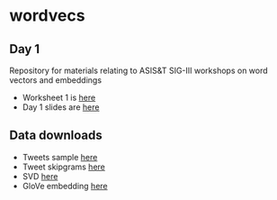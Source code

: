 # wordvecs

## Day 1

Repository for materials relating to ASIS&amp;T SIG-III workshops on word vectors and embeddings

- Worksheet 1 is [here](https://raw.githack.com/cjbarrie/wordvectutorial/main/1-embeddings.html)
- Day 1 slides are [here](https://docs.google.com/presentation/d/1S_B5E921Y-3TI4adAlbrPU-yRGAFrnz4Z-qfX079sbA/edit?usp=sharing)

## Data downloads

- Tweets sample [here](https://www.dropbox.com/scl/fi/o3bfq2p1i0tmk9f3s7yav/twts_corpus_sample.rds?rlkey=7fd7nn98ia83pkvcvkqwccdw0&dl=0)
- Tweet skipgrams [here](https://www.dropbox.com/scl/fi/mi2meuvpjl02ab4qrr0si/tidy_skipgrams.RData?rlkey=u2xxpkn4fodzvcv0gcs3mtqyp&dl=0)
- SVD [here](https://www.dropbox.com/scl/fi/wk16reg9yy0jvqm1fpvnv/pmi_svd.RData?rlkey=f7rdn81mwvl2lidslxlelcpp7&dl=0)
- GloVe embedding [here](https://www.dropbox.com/scl/fi/ryaotc0tu6zwb0qe6l5fb/local_glove.rds?rlkey=xfzelxqzdq6nbxxkq1cxnwbsr&dl=0)
